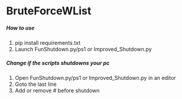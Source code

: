 # __BruteForceWList__
##### How to use
1. pip install requirements.txt
2. Launch FunShutdown.py/ps1 or Improved_Shutdown.py

##### Change if the scripts shutdowns your pc
1. Open FunShutdown.py/ps1 or Improved_Shutdown.py in an editor
2. Goto the last line
3. Add or remove # before shutdown